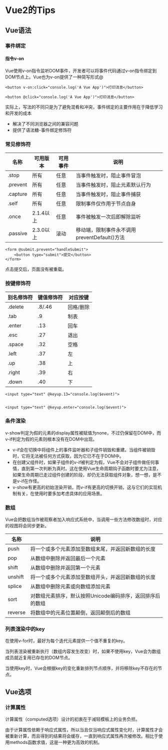 # Vue2的Tips

## Vue语法

### 事件绑定

#### 指令v-on

Vue使用v-on指令监听DOM事件，开发者可以将事件代码通过v-on指令绑定到DOM节点上。Vue也为v-on提供了一种简写形式@
```
<button v-on:click="console.log('A Vue App')">打印消息</button> 

<button @click="console.log('A Vue App')">打印消息</button> 
```

实际上，写法的不同只是为了避免混肴和冲突，事件绑定的主要作用在于降低学习和开发的成本
- 解决了不同浏览器之间的兼容问题
- 提供了语法糖-事件绑定修饰符

### 常见修饰符

|名称|可用版本|可用事件|说明|
|--|--|--|--|
|.stop|所有|任意|当事件触发时，阻止事件冒泡|
|.prevent|所有|任意|当事件触发时，阻止元素默认行为|
|.capture|所有|任意|当事件触发时，阻止事件捕获|
|.self|所有|任意|限制事件仅作用于节点自身|
|.once|2.1.4以上|任意|事件被触发一次后即解除监听|
|.passive|2.3.0以上|滚动|移动端，限制事件永不调用preventDefault()方法|


```
<form @submit.prevent="handleSubmit">
    <button type="submit">提交</button>
</form>
```
点击提交后，页面没有被重载。

### 按键修饰符

|别名修饰符|键值修饰符|对应按键|
|--|--|--|
|.delete|.8/.46|回格/删除|
|.tab|.9|制表|
|.enter|.13|回车|
|.esc|.27|退出|
|.space|.32|空格|
|.left|.37|左|
|.up|.38|上|
|.right|.39|右|
|.down|.40|下|

```
<input type="text" @keyup.13="console.log($event)">


<input type="text" @keyup.enter="console.log($event)">
```

### 条件渲染

v-show判定为假的元素的display属性被赋值为none，不过仍保留在DOM中，而v-if判定为假的元素则根本没有在DOM中出现。

- v-if会在切换中将组件上的事件监听器和子组件销毁和重建。当组件被销毁时，它将无法被任何方式获取，因为它已不在于DOM中。
- 在创建父组件时，如果子组件的v-if被判定为假，Vue不会对子组件做任何事情，直到第一次判断为真时。这在使用Vue生命周期钩子函数时要尤为注意，如果生命周期已走过组件创建的阶段，却仍无法获取组件对象，想一想，是不是v-if在作怪。
- v-show有更高的初始渲染开销，而v-if有更高的切换开销，这与它们的实现机制有关，在使用时要多加考虑具体的应用场景。

### 数组

Vue会把数组当作被观察者加入响应式系统中，当调用一些方法修改数组时，对应的视图将会同步更新。

|名称|说明|
|--|--|
|push|将一个或多个元素添加至数组末尾，并返回新数组的长度|
|pop|从数组中删除并返回最后一个元素|
|shift|从数组中删除并返回第一个元素|
|unshift|将一个或多个元素添加至数组开头，并返回新数组的长度|
|splice|从数组中删除元素或向数组添加元素|
|sort|对数组元素排序，默认按照Unicode编码排序，返回排序后的数组|
|reverse|将数组中的元素位置颠倒，返回颠倒后的数组|

### 列表渲染中的key

在使用v-for时，最好为每个迭代元素提供一个值不重复的key。

当列表渲染被重新执行（数组内容发生改变）时，如果不使用key，Vue会为数组成员就近复用已存在的DOM节点。

当使用key时，Vue会根据key的变化重新排列节点顺序，并将移除key不存在的节点。


## Vue选项

### 计算属性

计算属性（computed选项）设计的初衷在于减轻模板上的业务负担。

由于计算属性依赖于响应式属性，所以当且仅当响应式属性变化时，计算属性才会被重新计算，而且得到的结果将会缓存，一直到响应式属性再次被修改。相比于使用methods函数求值，这是一种更为高效的机制。





